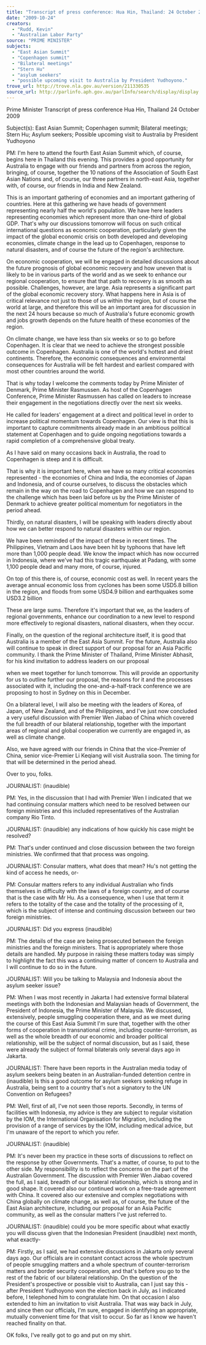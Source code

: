 ```yaml
---
title: "Transcript of press conference: Hua Hin, Thailand: 24 October 2009: East Asian Summit; Copenhagen summit; Bilateral meetings; Stern Hu; asylum seekers; possible upcoming visit to Australia by President Yudhoyono."
date: "2009-10-24"
creators:
  - "Rudd, Kevin"
  - "Australian Labor Party"
source: "PRIME MINISTER"
subjects:
  - "East Asian Summit"
  - "Copenhagen summit"
  - "Bilateral meetings"
  - "Stern Hu"
  - "asylum seekers"
  - "possible upcoming visit to Australia by President Yudhoyono."
trove_url: http://trove.nla.gov.au/version/211330535
source_url: http://parlinfo.aph.gov.au/parlInfo/search/display/display.w3p;query=Id%3A%22media/pressrel/9C2V6%22
---
```


 

 

 

 Prime Minister  Transcript of press conference  Hua Hin, Thailand  24 October 2009 

 

 Subject(s): East Asian Summit; Copenhagen summit; Bilateral meetings; Stern Hu;  Asylum seekers; Possible upcoming visit to Australia by President Yudhoyono  

 PM: I'm here to attend the fourth East Asian Summit which, of course, begins here in  Thailand this evening. This provides a good opportunity for Australia to engage with our  friends and partners from across the region, bringing, of course, together the 10 nations of the  Association of South East Asian Nations and, of course, our three partners in north-east Asia,  together with, of course, our friends in India and New Zealand. 

 This is an important gathering of economies and an important gathering of countries. Here at  this gathering we have heads of government representing nearly half the world's population.  We have here leaders representing economies which represent more than one-third of global  GDP. That's why our discussions tomorrow will focus on such critical international questions  as economic cooperation, particularly given the impact of the global economic crisis on both  developed and developing economies, climate change in the lead up to Copenhagen, response  to natural disasters, and of course the future of the region's architecture. 

 On economic cooperation, we will be engaged in detailed discussions about the future  prognosis of global economic recovery and how uneven that is likely to be in various parts of  the world and as we seek to enhance our regional cooperation, to ensure that that path to  recovery is as smooth as possible. Challenges, however, are large. Asia represents a  significant part of the global economic recovery story. What happens here in Asia is of  critical relevance not just to those of us within the region, but of course the world at large,  and therefore this will be an important area for discussion in the next 24 hours because so  much of Australia's future economic growth and jobs growth depends on the future health of  these economies of the region. 

 On climate change, we have less than six weeks or so to go before Copenhagen.   It is clear that we need to achieve the strongest possible outcome in Copenhagen. Australia is  one of the world's hottest and driest continents. Therefore, the economic consequences and  environmental consequences for Australia will be felt hardest and earliest compared with  most other countries around the world. 

 That is why today I welcome the comments today by Prime Minister of Denmark, Prime  Minister Rasmussen. As host of the Copenhagen Conference, Prime Minister Rasmussen has  called on leaders to increase their engagement in the negotiations directly over the next six  weeks. 

 He called for leaders' engagement at a direct and political level in order to increase political  momentum towards Copenhagen. Our view is that this is important to capture commitments  already made in an ambitious political statement at Copenhagen and to guide ongoing  negotiations towards a rapid completion of a comprehensive global treaty. 

 As I have said on many occasions back in Australia, the road to Copenhagen is steep and it is  difficult. 

 That is why it is important here, when we have so many critical economies represented - the  economies of China and India, the economies of Japan and Indonesia, and of course  ourselves, to discuss the obstacles which remain in the way on the road to Copenhagen and  how we can respond to the challenge which has been laid before us by the Prime Minister of  Denmark to achieve greater political momentum for negotiators in the period ahead. 

 Thirdly, on natural disasters, I will be speaking with leaders directly about how we can better  respond to natural disasters within our region. 

 We have been reminded of the impact of these in recent times. The Philippines, Vietnam and  Laos have been hit by typhoons that have left more than 1,000 people dead. We know the  impact which has now occurred in Indonesia, where we've had this tragic earthquake at  Padang, with some 1,100 people dead and many more, of course, injured. 

 On top of this there is, of course, economic cost as well. In recent years the average annual  economic loss from cyclones has been some USD5.8 billion in the region, and floods from  some USD4.9 billion and earthquakes some USD3.2 billion 

 These are large sums. Therefore it's important that we, as the leaders of regional  governments, enhance our coordination to a new level to respond more effectively to regional  disasters, national disasters, when they occur. 

 Finally, on the question of the regional architecture itself, it is good that Australia is a  member of the East Asia Summit. For the future, Australia also will continue to speak in  direct support of our proposal for an Asia Pacific community. I thank the Prime Minister of  Thailand, Prime Minister Abhasit, for his kind invitation to address leaders on our proposal 

 when we meet together for lunch tomorrow. This will provide an opportunity for us to outline  further our proposal, the reasons for it and the processes associated with it, including the one-and-a-half-track conference we are proposing to host in Sydney on this in December. 

 On a bilateral level, I will also be meeting with the leaders of Korea, of Japan, of New  Zealand, and of the Philippines, and I've just now concluded a very useful discussion with  Premier Wen Jiabao of China which covered the full breadth of our bilateral relationship,  together with the important areas of regional and global cooperation we currently are engaged  in, as well as climate change. 

 Also, we have agreed with our friends in China that the vice-Premier of China, senior vice-Premier Li Keqiang will visit Australia soon. The timing for that will be determined in the  period ahead. 

 Over to you, folks. 

 JOURNALIST: (inaudible) 

 PM: Yes, in the discussion that I had with Premier Wen I indicated that we had continuing  consular matters which need to be resolved between our foreign ministries and this included  representatives of the Australian company Rio Tinto. 

 JOURNALIST: (inaudible) any indications of how quickly his case might be resolved? 

 PM: That's under continued and close discussion between the two foreign ministries. We  confirmed that that process was ongoing. 

 JOURNALIST: Consular matters, what does that mean? Hu's not getting the kind of access  he needs, or- 

 PM: Consular matters refers to any individual Australian who finds themselves in difficulty  with the laws of a foreign country, and of course that is the case with Mr Hu. As a  consequence, when I use that term it refers to the totality of the case and the totality of the  processing of it, which is the subject of intense and continuing discussion between our two  foreign ministries. 

 JOURNALIST: Did you express (inaudible) 

 PM: The details of the case are being prosecuted between the foreign ministries and the  foreign ministers. That is appropriately where those details are handled. My purpose in  raising these matters today was simply to highlight the fact this was a continuing matter of  concern to Australia and I will continue to do so in the future. 

 JOURNALIST: Will you be talking to Malaysia and Indonesia about the asylum seeker  issue? 

 PM: When I was most recently in Jakarta I had extensive formal bilateral meetings with both  the Indonesian and Malaysian heads of Government, the President of Indonesia, the Prime  Minister of Malaysia. We discussed, extensively, people smuggling cooperation there, and as  we meet during the course of this East Asia Summit I'm sure that, together with the other  forms of cooperation in transnational crime, including counter-terrorism, as well as the whole  breadth of our economic and broader political relationship, will be the subject of normal  discussion, but as I said, these were already the subject of formal bilaterals only several days  ago in Jakarta. 

 JOURNALIST: There have been reports in the Australian media today of asylum seekers  being beaten in an Australian-funded detention centre in (inaudible) Is this a good outcome  for asylum seekers seeking refuge in Australia, being sent to a country that's not a signatory  to the UN Convention on Refugees? 

 PM: Well, first of all, I've not seen those reports. Secondly, in terms of facilities with  Indonesia, my advice is they are subject to regular visitation by the IOM, the International  Organisation for Migration, including the provision of a range of services by the IOM,  including medical advice, but I'm unaware of the report to which you refer. 

 JOURNALIST: (inaudible) 

 PM: It's never been my practice in these sorts of discussions to reflect on the response by  other Governments. That's a matter, of course, to put to the other side. My responsibility is to  reflect the concerns on the part of the Australian Government. The discussion with Premier  Wen Jiabao covered the full, as I said, breadth of our bilateral relationship, which is strong  and in good shape. It covered also our continued work on a free-trade agreement with China.  It covered also our extensive and complex negotiations with China globally on climate  change, as well as, of course, the future of the East Asian architecture, including our proposal  for an Asia Pacific community, as well as the consular matters I've just referred to. 

 JOURNALIST: (inaudible) could you be more specific about what exactly you will discuss  given that the Indonesian President (inaudible) next month, what exactly- 

 PM: Firstly, as I said, we had extensive discussions in Jakarta only several days ago. Our  officials are in constant contact across the whole spectrum of people smuggling matters and a  whole spectrum of counter-terrorism matters and border security cooperation, and that's  before you go to the rest of the fabric of our bilateral relationship. On the question of the  President's prospective or possible visit to Australia, can I just say this - after President  Yudhoyono won the election back in July, as I indicated before, I telephoned him to  congratulate him. On that occasion I also extended to him an invitation to visit Australia.  That was way back in July, and since then our officials, I'm sure, engaged in identifying an  appropriate, mutually convenient time for that visit to occur. So far as I know we haven't  reached finality on that. 

 OK folks, I've really got to go and put on my shirt.    

  

